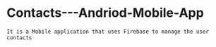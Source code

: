 # Contacts---Andriod-Mobile-App
	It is a Mobile application that uses Firebase to manage the user contacts
